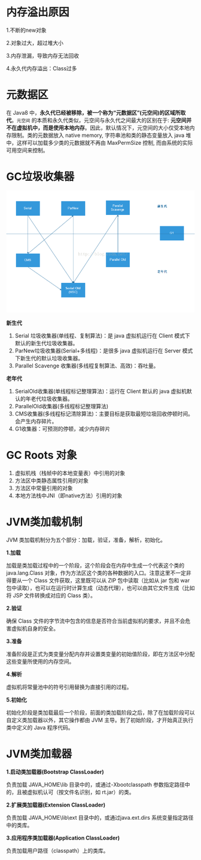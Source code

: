 # 内存溢出原因
1.不断的new对象

2.对象过大，超过堆大小

3.内存泄漏，导致内存无法回收

4.永久代内存溢出：Class过多

# 元数据区
在 Java8 中，**永久代已经被移除，被一个称为“元数据区”(元空间)的区域所取代**。`元空间` 的本质和永久代类似，元空间与永久代之间最大的区别在于: **元空间并不在虚拟机中，而是使用本地内存**。因此，默认情况下，元空间的大小仅受本地内存限制。类的元数据放入 native memory, 字符串池和类的静态变量放入 java 堆中，这样可以加载多少类的元数据就不再由 MaxPermSize 控制, 而由系统的实际可用空间来控制。

# GC垃圾收集器

![image](https://raw.githubusercontent.com/lewiszlw/notebooks/master/assets/java/JVM%E5%9E%83%E5%9C%BE%E6%94%B6%E9%9B%86%E5%99%A8%E6%90%AD%E9%85%8D%E4%BD%BF%E7%94%A8%E5%9B%BE.png)

**新生代**
1. Serial 垃圾收集器(单线程、复制算法)：是 java 虚拟机运行在 Client 模式下默认的新生代垃圾收集器。
2. ParNew垃圾收集器(Serial+多线程)：是很多 java 虚拟机运行在 Server 模式下新生代的默认垃圾收集器。
3. Parallel Scavenge 收集器(多线程复制算法、高效)：吞吐量。

**老年代**
1. SerialOld收集器(单线程标记整理算法)：运行在 Client 默认的 java 虚拟机默认的年老代垃圾收集器。
2. ParallelOld收集器(多线程标记整理算法)
3. CMS收集器(多线程标记清除算法)：主要目标是获取最短垃圾回收停顿时间。会产生内存碎片。
4. G1收集器：可预测的停顿，减少内存碎片

# GC Roots 对象
1. 虚拟机栈（栈帧中的本地变量表）中引用的对象
2. 方法区中类静态属性引用的对象
3. 方法区中常量引用的对象
4. 本地方法栈中JNI（即native方法）引用的对象

# JVM类加载机制
JVM 类加载机制分为五个部分：加载，验证，准备，解析，初始化。

**1.加载**

加载是类加载过程中的一个阶段，这个阶段会在内存中生成一个代表这个类的 java.lang.Class 对象，作为方法区这个类的各种数据的入口。注意这里不一定非得要从一个 Class 文件获取，这里既可以从 ZIP 包中读取（比如从 jar 包和 war 包中读取），也可以在运行时计算生成（动态代理），也可以由其它文件生成（比如将 JSP 文件转换成对应的 Class 类）。

**2.验证**

确保 Class 文件的字节流中包含的信息是否符合当前虚拟机的要求，并且不会危害虚拟机自身的安全。

**3.准备**

准备阶段是正式为类变量分配内存并设置类变量的初始值阶段，即在方法区中分配这些变量所使用的内存空间。

**4.解析**

虚拟机将常量池中的符号引用替换为直接引用的过程。

**5.初始化**

初始化阶段是类加载最后一个阶段，前面的类加载阶段之后，除了在加载阶段可以自定义类加载器以外，其它操作都由 JVM 主导。到了初始阶段，才开始真正执行类中定义的 Java 程序代码。

# JVM类加载器
**1.启动类加载器(Bootstrap ClassLoader)**

负责加载 JAVA_HOME\lib 目录中的，或通过-Xbootclasspath 参数指定路径中的，且被虚拟机认可（按文件名识别，如 rt.jar）的类。

**2.扩展类加载器(Extension ClassLoader)**

负责加载 JAVA_HOME\lib\ext 目录中的，或通过java.ext.dirs 系统变量指定路径中的类库。

**3.应用程序类加载器(Application ClassLoader)**

负责加载用户路径（classpath）上的类库。
